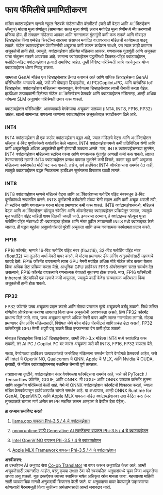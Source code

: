 <!--
CO_OP_TRANSLATOR_METADATA:
{
  "original_hash": "d658062de70b131ef4c0bff69b5fc70e",
  "translation_date": "2025-05-09T13:20:37+00:00",
  "source_file": "md/01.Introduction/04/QuantifyingPhi.md",
  "language_code": "mr"
}
-->
# **फाय फॅमिलीचे प्रमाणितीकरण**

मॉडेल क्वांटायझेशन म्हणजे न्यूरल नेटवर्क मॉडेलमधील पॅरामीटर्स (जसे की वेट्स आणि अॅक्टिव्हेशन व्हॅल्यूज) मोठ्या मूल्य श्रेणीतून (सामान्यतः सतत मूल्य श्रेणी) लहान मर्यादित मूल्य श्रेणीमध्ये मॅप करण्याची प्रक्रिया होय. ही तंत्रज्ञान मॉडेलचा आकार आणि गणनात्मक गुंतागुंती कमी करू शकते आणि मोबाइल डिव्हाइसेस किंवा एम्बेडेड सिस्टीम्स सारख्या संसाधन मर्यादित वातावरणात मॉडेलची कार्यक्षमता वाढवू शकते. मॉडेल क्वांटायझेशन पॅरामीटर्सची अचूकता कमी करून कम्प्रेशन साधते, पण त्यात काही प्रमाणात अचूकतेची हानी होते. त्यामुळे, क्वांटायझेशन प्रक्रियेत मॉडेलचा आकार, गणनात्मक गुंतागुंती आणि अचूकता यांचा संतुलन राखणे आवश्यक आहे. सामान्य क्वांटायझेशन पद्धतींमध्ये फिक्स्ड-पॉइंट क्वांटायझेशन, फ्लोटिंग-पॉइंट क्वांटायझेशन इत्यादी समाविष्ट आहेत. तुम्ही विशिष्ट परिस्थिती आणि गरजेनुसार योग्य क्वांटायझेशन धोरण निवडू शकता.

आम्हाला GenAI मॉडेल एज डिव्हाइसेसवर तैनात करायचे आहे आणि अधिक डिव्हाइसेसना GenAI परिस्थितीत आणायचे आहे, जसे की मोबाइल डिव्हाइसेस, AI PC/Copilot+PC, आणि पारंपरिक IoT डिव्हाइसेस. क्वांटायझेशन मॉडेलच्या माध्यमातून, वेगवेगळ्या डिव्हाइसेसवर त्याची तैनाती करता येईल. हार्डवेअर उत्पादकांनी दिलेल्या मॉडेल अॅक्सेलरेशन फ्रेमवर्क आणि क्वांटायझेशन मॉडेलसह, आम्ही अधिक चांगल्या SLM अनुप्रयोग परिस्थिती तयार करू शकतो.

क्वांटायझेशन परिस्थितीत, आमच्याकडे वेगवेगळ्या अचूकता पातळ्या (INT4, INT8, FP16, FP32) आहेत. खाली सामान्यतः वापरल्या जाणाऱ्या क्वांटायझेशन अचूकतेबद्दल स्पष्टीकरण दिले आहे.

### **INT4**

INT4 क्वांटायझेशन ही एक कठोर क्वांटायझेशन पद्धत आहे, ज्यात मॉडेलचे वेट्स आणि अॅक्टिव्हेशन व्हॅल्यूज 4-बिट पूर्णांकांमध्ये रूपांतरित केले जातात. INT4 क्वांटायझेशनमध्ये कमी प्रतिनिधित्व श्रेणी आणि कमी अचूकतेमुळे अधिक अचूकतेची हानी होण्याची शक्यता असते. मात्र, INT8 क्वांटायझेशनच्या तुलनेत, INT4 क्वांटायझेशन मॉडेलच्या स्टोरेज गरजा आणि गणनात्मक गुंतागुंत आणखी कमी करू शकते. लक्षात ठेवण्यासारखे म्हणजे INT4 क्वांटायझेशन प्रत्यक्ष वापरात तुलनेने कमी दिसते, कारण खूप कमी अचूकता मॉडेलच्या कार्यक्षमतेत मोठी घट करू शकते. तसेच, सर्व हार्डवेअर INT4 ऑपरेशन्सना समर्थन देत नाही, त्यामुळे क्वांटायझेशन पद्धत निवडताना हार्डवेअर सुसंगतता विचारात घ्यावी लागते.

### **INT8**

INT8 क्वांटायझेशन म्हणजे मॉडेलचे वेट्स आणि अॅक्टिव्हेशन्स फ्लोटिंग पॉइंट नंबरमधून 8-बिट पूर्णांकांमध्ये रूपांतरित करणे. INT8 पूर्णांकांनी दर्शवलेली संख्या श्रेणी लहान आणि कमी अचूक असली तरी, ती स्टोरेज आणि गणनात्मक गरजा मोठ्या प्रमाणावर कमी करू शकते. INT8 क्वांटायझेशनमध्ये, मॉडेलचे वेट्स आणि अॅक्टिव्हेशन व्हॅल्यूज स्केलिंग आणि ऑफसेटसह क्वांटायझेशन प्रक्रियेतून जातात, ज्यामुळे मूळ फ्लोटिंग पॉइंट माहिती शक्य तितकी जपली जाते. इन्फरन्स दरम्यान, हे क्वांटाइज्ड व्हॅल्यूज पुन्हा फ्लोटिंग पॉइंट नंबरमध्ये डी-क्वांटाइज्ड होतात आणि नंतर पुढील टप्प्यासाठी INT8 मध्ये क्वांटाइज्ड केले जातात. ही पद्धत बहुतेक अनुप्रयोगांसाठी पुरेशी अचूकता आणि उच्च गणनात्मक कार्यक्षमता प्रदान करते.

### **FP16**

FP16 फॉरमॅट, म्हणजे 16-बिट फ्लोटिंग पॉइंट नंबर (float16), 32-बिट फ्लोटिंग पॉइंट नंबर (float32) च्या तुलनेत अर्धा मेमरी वापर करते, जे मोठ्या प्रमाणावर डीप लर्निंग अनुप्रयोगांसाठी महत्त्वाचे फायदे देतो. FP16 फॉरमॅट वापरल्याने त्याच GPU मेमरी मर्यादेत अधिक मोठे मॉडेल लोड करता येतात किंवा अधिक डेटा प्रक्रिया करता येतो. आधुनिक GPU हार्डवेअर FP16 ऑपरेशन्सना सतत समर्थन देत असल्याने, FP16 फॉरमॅट वापरल्याने गणनात्मक वेगातही सुधारणा होऊ शकते. मात्र, FP16 फॉरमॅटची inherent तोट्यांपैकी एक म्हणजे कमी अचूकता, ज्यामुळे काही वेळेस संख्यात्मक अस्थिरता किंवा अचूकतेची हानी होऊ शकते.

### **FP32**

FP32 फॉरमॅट उच्च अचूकता प्रदान करतो आणि मोठ्या प्रमाणात मूल्ये अचूकपणे दर्शवू शकतो. जिथे जटिल गणितीय ऑपरेशन्स कराव्या लागतात किंवा उच्च अचूकतेची आवश्यकता असते, तिथे FP32 फॉरमॅट प्राधान्य दिले जाते. मात्र, उच्च अचूकता म्हणजे अधिक मेमरी वापर आणि जास्त गणनावेला लागतो. मोठ्या प्रमाणावर डीप लर्निंग मॉडेल्ससाठी, विशेषतः जेथे बरेच मॉडेल पॅरामीटर्स आणि प्रचंड डेटा असतो, FP32 फॉरमॅटमुळे GPU मेमरी अपुरी पडू शकते किंवा इन्फरन्सचा वेग कमी होऊ शकतो.

मोबाइल डिव्हाइसेस किंवा IoT डिव्हाइसेसवर, आम्ही Phi-3.x मॉडेल्स INT4 मध्ये रूपांतरित करू शकतो, तर AI PC / Copilot PC वर जास्त अचूकता जसे की INT8, FP16, FP32 वापरता येते.

सध्या, वेगवेगळ्या हार्डवेअर उत्पादकांकडे जनरेटिव्ह मॉडेल्सना समर्थन देणारे वेगवेगळे फ्रेमवर्क्स आहेत, जसे की Intel चे OpenVINO, Qualcomm चे QNN, Apple चे MLX, आणि Nvidia चे CUDA, इत्यादी, जे मॉडेल क्वांटायझेशनसह स्थानिक तैनाती पूर्ण करतात.

तंत्रज्ञानाच्या दृष्टीने, क्वांटायझेशन नंतर वेगवेगळ्या फॉरमॅट्सना समर्थन आहे, जसे की PyTorch / Tensorflow फॉरमॅट, GGUF, आणि ONNX. मी GGUF आणि ONNX यांच्यात फॉरमॅट तुलना आणि अनुप्रयोग परिस्थिती केली आहे. येथे मी ONNX क्वांटायझेशन फॉरमॅटची शिफारस करतो, ज्याला मॉडेल फ्रेमवर्कपासून हार्डवेअरपर्यंत चांगले समर्थन आहे. या अध्यायात, आम्ही ONNX Runtime for GenAI, OpenVINO, आणि Apple MLX वापरून मॉडेल क्वांटायझेशनवर लक्ष केंद्रित करू (जर तुमच्याकडे चांगला मार्ग असेल तर PR सबमिट करून आम्हाला ते देखील देता येईल).

**हा अध्याय समाविष्ट करतो**

1. [llama.cpp वापरून Phi-3.5 / 4 चे क्वांटायझेशन](./UsingLlamacppQuantifyingPhi.md)

2. [onnxruntime साठी Generative AI एक्स्टेंशन्स वापरून Phi-3.5 / 4 चे क्वांटायझेशन](./UsingORTGenAIQuantifyingPhi.md)

3. [Intel OpenVINO वापरून Phi-3.5 / 4 चे क्वांटायझेशन](./UsingIntelOpenVINOQuantifyingPhi.md)

4. [Apple MLX Framework वापरून Phi-3.5 / 4 चे क्वांटायझेशन](./UsingAppleMLXQuantifyingPhi.md)

**अस्वीकरण**:  
हा दस्तऐवज AI अनुवाद सेवा [Co-op Translator](https://github.com/Azure/co-op-translator) चा वापर करून अनुवादित केला आहे. आम्ही अचूकतेसाठी प्रयत्नशील आहोत, परंतु कृपया लक्षात ठेवा की स्वयंचलित अनुवादांमध्ये चुका किंवा अचूकतेचा अभाव असू शकतो. मूळ दस्तऐवज त्याच्या स्थानिक भाषेत अधिकृत स्रोत मानला जावा. महत्त्वाच्या माहिती साठी व्यावसायिक मानवी अनुवादाची शिफारस केली जाते. या अनुवादाचा वापर केल्यामुळे उद्भवणाऱ्या कोणत्याही गैरसमजुती किंवा चुकीच्या अर्थलाभासाठी आम्ही जबाबदार नाही.